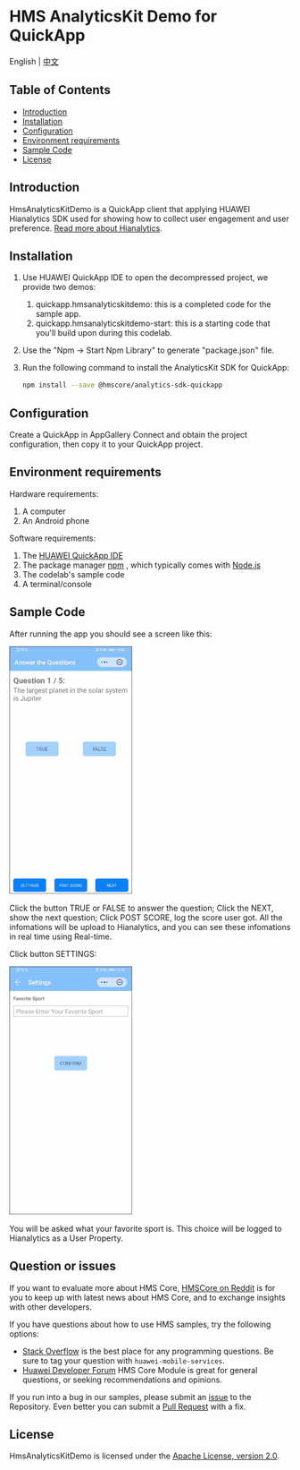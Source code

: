 # HMS AnalyticsKit Demo for QuickApp

English | [中文](README_ZH.md)

## Table of Contents

* [Introduction](#introduction)
* [Installation](#installation)
* [Configuration](#configuration)
* [Environment requirements](#environment-requirements)
* [Sample Code](#sample-code)
* [License](#license)

## Introduction

HmsAnalyticsKitDemo is a QuickApp client that applying HUAWEI Hianalytics SDK used for showing how to collect user engagement and user preference.
[Read more about Hianalytics](https://developer.huawei.com/consumer/en/doc/development/HMSCore-Guides/introduction-0000001050745149 ).

## Installation

1. Use HUAWEI QuickApp IDE to open the decompressed project, we provide two demos:
   1. quickapp.hmsanalyticskitdemo: this is a completed code for the sample app.
   2. quickapp.hmsanalyticskitdemo-start: this is a starting code that you'll build upon during this codelab.
2. Use the "Npm -> Start Npm Library" to generate "package.json" file.
3. Run the following command to install the AnalyticsKit SDK for QuickApp:
  
   ```bash
   npm install --save @hmscore/analytics-sdk-quickapp
   ```

## Configuration

Create a QuickApp in AppGallery Connect and obtain the project configuration, then copy it to your QuickApp project.

## Environment requirements

Hardware requirements:

1. A computer
2. An Android phone

Software requirements:

1. The [HUAWEI QuickApp IDE](https://developer.huawei.com/consumer/cn/quickApp-ide/)
2. The package manager [npm](https://www.npmjs.com) , which typically comes with [Node.js](https://nodejs.org/en)
3. The codelab's sample code
4. A terminal/console

## Sample Code

After running the app you should see a screen like this:

<img src="screenshot/screen_0.PNG" width=220>

Click the button TRUE or FALSE to answer the question; Click the NEXT, show the next question; Click POST SCORE, log the score user got. All the infomations will be upload to Hianalytics, and you can see these infomations in real time using Real-time.

Click button SETTINGS:

<img src="screenshot/screen_1.PNG" width=220>

You will be asked what your favorite sport is. This choice will be logged to Hianalytics as a User Property.

## Question or issues
If you want to evaluate more about HMS Core,
[HMSCore on Reddit](https://www.reddit.com/r/HuaweiDevelopers/) is for you to keep up with latest news about HMS Core, and to exchange insights with other developers.

If you have questions about how to use HMS samples, try the following options:
- [Stack Overflow](https://stackoverflow.com/questions/tagged/huawei-mobile-services?tab=Votes) is the best place for any programming questions. Be sure to tag your question with 
`huawei-mobile-services`.
- [Huawei Developer Forum](https://forums.developer.huawei.com/forumPortal/en/home?fid=0101187876626530001) HMS Core Module is great for general questions, or seeking recommendations and opinions.

If you run into a bug in our samples, please submit an [issue](https://github.com/HMS-Core/hms-ananlytics-demo-quickapp/issues) to the Repository. Even better you can submit a [Pull Request](https://github.com/HMS-Core/hms-ananlytics-demo-quickapp/pulls) with a fix.

## License

HmsAnalyticsKitDemo is licensed under the [Apache License, version 2.0](http://www.apache.org/licenses/LICENSE-2.0).
